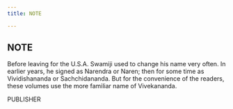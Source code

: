 ```yaml
---
title: NOTE

---
```





  

## NOTE

Before leaving for the U.S.A. Swamiji used to change his name very
often. In earlier years, he signed as Narendra or Naren; then for some
time as Vividishananda or Sachchidananda. But for the convenience of the
readers, these volumes use the more familiar name of Vivekananda.

PUBLISHER



